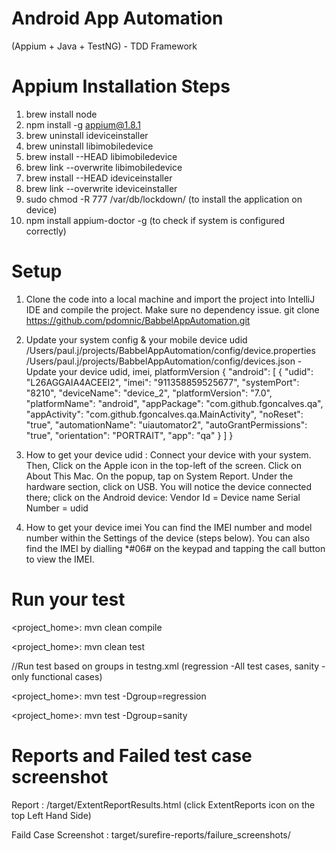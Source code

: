 # Android App Automation 
(Appium + Java + TestNG) - TDD Framework

# Appium Installation Steps
1. brew install node 
2. npm install -g appium@1.8.1
3. brew uninstall ideviceinstaller
4. brew uninstall libimobiledevice
5. brew install --HEAD libimobiledevice
6. brew link --overwrite libimobiledevice
7. brew install --HEAD ideviceinstaller
8. brew link --overwrite ideviceinstaller
9. sudo chmod -R 777 /var/db/lockdown/      (to install the application on device)
10. npm install appium-doctor -g            (to check if system is configured correctly)

# Setup
1. Clone the code into a local machine and import the project into IntelliJ IDE and compile the project. Make sure no dependency issue.
git clone https://github.com/pdomnic/BabbelAppAutomation.git

2. Update your system config & your mobile device udid
/Users/paul.j/projects/BabbelAppAutomation/config/device.properties
/Users/paul.j/projects/BabbelAppAutomation/config/devices.json   - Update your device udid, imei, platformVersion
{
  "android": [
    {
      "udid": "L26AGGAIA4ACEEI2",
      "imei": "911358859525677",
      "systemPort": "8210",
      "deviceName": "device_2",
      "platformVersion": "7.0",
      "platformName": "android",
      "appPackage": "com.github.fgoncalves.qa",
      "appActivity": "com.github.fgoncalves.qa.MainActivity",
      "noReset": "true",
      "automationName": "uiautomator2",
      "autoGrantPermissions": "true",
      "orientation": "PORTRAIT",
      "app": "qa"
    }
  ]
}

3. How to get your device udid : Connect your device with your system. Then,
Click on the Apple icon in the top-left of the screen. 
Click on About This Mac. On the popup, tap on System Report. 
Under the hardware section, click on USB. You will notice the device connected there; click on the Android device: 
Vendor Id = Device name
Serial Number = udid

4. How to get your device imei
You can find the IMEI number and model number within the Settings of the device (steps below). You can also find the IMEI by dialling *#06# on the keypad and tapping the call button to view the IMEI.


# Run your test
<project_home>: mvn clean compile

<project_home>: mvn clean test

//Run test based on groups in testng.xml (regression -All test cases,  sanity - only functional cases)

<project_home>: mvn test -Dgroup=regression 

<project_home>: mvn test -Dgroup=sanity 

# Reports and Failed test case screenshot
Report : /target/ExtentReportResults.html   (click ExtentReports icon on the top Left Hand Side)

Faild Case Screenshot : target/surefire-reports/failure_screenshots/
